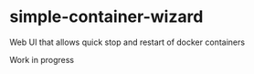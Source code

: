# simple-container-wizard
Web UI that allows quick stop and restart of docker containers

Work in progress
